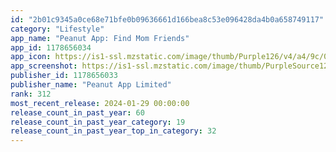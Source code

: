 ```yaml
---
id: "2b01c9345a0ce68e71bfe0b09636661d166bea8c53e096428da4b0a658749117"
category: "Lifestyle"
app_name: "Peanut App: Find Mom Friends"
app_id: 1178656034
app_icon: https://is1-ssl.mzstatic.com/image/thumb/Purple126/v4/a4/9c/0d/a49c0d0e-4480-8f72-6574-e32a2781b004/AppIcon-0-0-1x_U007emarketing-0-7-0-sRGB-85-220-0.png/1024x1024bb.png
app_screenshot: https://is1-ssl.mzstatic.com/image/thumb/PurpleSource126/v4/5f/c3/d3/5fc3d3fa-bbc8-5601-b5d4-0e6773c1791e/2be06b53-b4f3-430f-af85-b6ec38aafa64_Apple_Appstore_iPhone_6.5_1.png/1242x2688bb.png
publisher_id: 1178656033
publisher_name: "Peanut App Limited"
rank: 312
most_recent_release: 2024-01-29 00:00:00
release_count_in_past_year: 60
release_count_in_past_year_category: 19
release_count_in_past_year_top_in_category: 32
---
```

